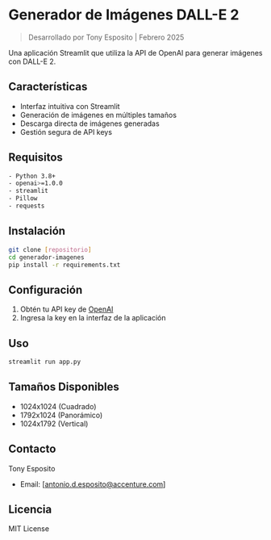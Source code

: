# Generador de Imágenes DALL-E 2
> Desarrollado por Tony Esposito | Febrero 2025

Una aplicación Streamlit que utiliza la API de OpenAI para generar imágenes con DALL-E 2.

## Características
- Interfaz intuitiva con Streamlit
- Generación de imágenes en múltiples tamaños
- Descarga directa de imágenes generadas
- Gestión segura de API keys

## Requisitos
```bash
- Python 3.8+
- openai>=1.0.0
- streamlit
- Pillow
- requests
```

## Instalación
```bash
git clone [repositorio]
cd generador-imagenes
pip install -r requirements.txt
```

## Configuración
1. Obtén tu API key de [OpenAI](https://platform.openai.com)
2. Ingresa la key en la interfaz de la aplicación

## Uso
```bash
streamlit run app.py
```

## Tamaños Disponibles
- 1024x1024 (Cuadrado)
- 1792x1024 (Panorámico)
- 1024x1792 (Vertical)

## Contacto
Tony Esposito
- Email: [antonio.d.esposito@accenture.com]


## Licencia
MIT License

